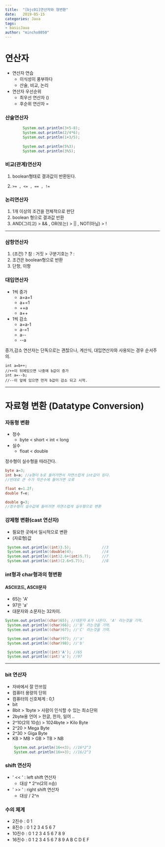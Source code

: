 ```yaml
---
title:  "[bjc01]연산자와 형변환"
date:   2019-05-15
categories: Java
tags: 
- basicJava
author: "mincho8050"
---
```


# 연산자

- 연산자 연습
  - 이식성이 풍부하다
  - 산술, 비교, 논리
- 연산자 우선순위
  - 최우선 연산자 ()
  - 후순위 연산자 =



### 산술연산자

```java
		System.out.println(3+5-8);
		System.out.println(2/4*6); 
		System.out.println(1+3/5);
		
		System.out.println(5%3); 
		System.out.println(3%5);  
```



### 비교(관계)연산자

1. boolean형태로 결과값이 반환된다.

2. ```
   >= , <= , == , !=
   ```



### 논리연산자

1. 1개 이상의 조건을 전체적으로 판단
2. boolean 형으로 결과값 반환
3. AND(그리고) > && , OR(또는) > || , NOT(아님) > !





------



### 삼항연산자

1. (조건) ? 참 : 거짓    > 구분기호는 ? :
2. 조건은 boolean형으로 반환
3. 단항, 이항



### 대입연산자

- 1씩 증가
  - a=a+1
  - a+=1
  - ++a
  - a++
- 1씩  감소
  - a=a-1
  - a-=1
  - a--
  - --a

증가,감소 연산자는 단독으로는 괜찮으나, 계산식, 대입연산자와 사용되는 경우 순서주의.

```
int a=b++;
//++이 뒤에있으면 나중에 b값이 증가
int a=--b;
//--이 앞에 있으면 먼저 b값이 감소 되고 시작.
```





------



# 자료형 변환 (Datatype Conversion)



### 

### 자동형 변환

- 정수
  - byte < short < int < long
- 실수
  - float < double

정수형이 실수형을 따라간다.

```java
byte a=3;
int b=a; //a형이 b로 들어가면서 자연스럽게 int값이 된다.
//반대로 큰 수가 작은수에 들어가면 오류 

float e=1.2f;
double f=e;

double g=3;
//정수형이 실수값에 들어가면 자연스럽게 실수형으로 변환
```



### 강제형 변환(cast 연산자)

- 필요한 곳에서 일시적으로 변환
- (자료형)값

```java
 System.out.println((int)3.5);				//3
 System.out.println((double)4);				//4
 System.out.println((int)2.6+(int)5.7);		//7
 System.out.println((int)(2.6+5.7));		//8
```



### int형과 char형과의 형변환

#### ASCII코드, ASCII문자

- 65는 'A'  
- 97은 'a'
- 대문자와 소문자는 32차이.

```java
System.out.println((char)65); //대문자 A가 나온다. 'A' 라는것을 기억.
 System.out.println((char)66); //'B' 라는것을 기억.
 System.out.println((char)67); //'C' 라는것을 기억.

 System.out.println((char)97); //'a'
 System.out.println((char)98); //'b'

 System.out.println((int)'A'); //65
 System.out.println((int)'a'); //97
```





------



### bit 연산자

- 자바에서 잘 안쓰임
- 컴퓨터 용량의 단위
- 컴퓨터의 신호체계 : 0,1
- bit
- 8bit > 1byte > 사람이 인식할 수 있는 최소단위
- 2byte용 언어 > 한글, 한자, 일어 ..
- 2^10(2의 10승) > 1024byte > Kilo Byte
- 2^20 > Mega Byte
- 2^30 > Giga Byte
- KB > MB > GB > TB > NB

```java
	System.out.println(16<<3); //16*2^3
	System.out.println(16>>3); //16/2^3
```



### shift 연산자

- ' << ' : left shift 연산자 
  - 대상 * 2^n(2의 n승)
- ' >> ' : right shift 연산자
  - 대상 / 2^n



### 수의 체계

- 2진수 : 0 1
- 8진수 : 0 1 2 3 4 5 6 7 
- 10진수 : 0 1 2 3 4 5 6 7 8 9
- 16진수 : 0 1 2 3 4 5 6 7 8 9 A B C D E F 











